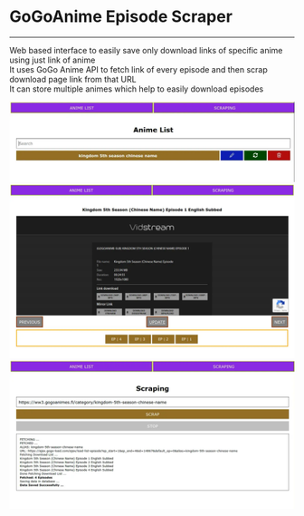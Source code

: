 # GoGoAnime Episode Scraper
<hr>
Web based interface to easily save only download links of specific anime using just link of anime<br>
It uses GoGo Anime API to fetch link of every episode and then scrap download page link from that URL<br>
It can store multiple animes which help to easily download episodes<br>

![Anime List](img/anime_list.webp)
![Anime Episodes List](img/episodes_list.webp)
![Scrapping Anime](img/scrapping.webp)

